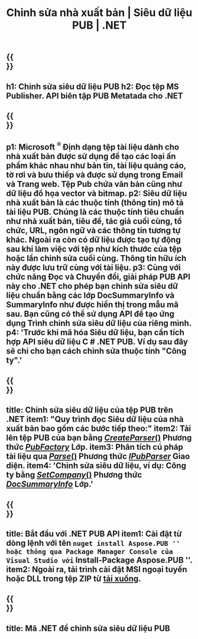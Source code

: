 ﻿---
translation: true
template: /_templates/metadata-net.md
title: Chỉnh sửa nhà xuất bản | Siêu dữ liệu PUB | .NET
description: Đọc Siêu dữ liệu nhà xuất bản bằng Giải pháp API PUB .NET. Native C# .NET API cung cấp cho bạn quyền truy cập vào các thuộc tính SummaryInfo và DocSummaryInfo.
url: /net/metadata/pub/
metakeywords: 'chỉnh sửa siêu dữ liệu pub net, siêu dữ liệu tệp pub C #, trình chỉnh sửa siêu dữ liệu nhà xuất bản .net, đọc siêu dữ liệu tệp pub C #, đọc siêu dữ liệu pub .net'
family: pub
platformtag: net
feature: metadata
aliases: / net / siêu dữ liệu /
---

{{<section banner>}}
---
h1: Chỉnh sửa siêu dữ liệu PUB
h2: Đọc tệp MS Publisher. API biên tập PUB Metatada cho .NET
---

{{<section overview>}}
---
p1: Microsoft <sup> ® </sup> Định dạng tệp tài liệu dành cho nhà xuất bản được sử dụng để tạo các loại ấn phẩm khác nhau như bản tin, tài liệu quảng cáo, tờ rơi và bưu thiếp và được sử dụng trong Email và Trang web. Tệp Pub chứa văn bản cũng như dữ liệu đồ họa vector và bitmap.
p2: Siêu dữ liệu nhà xuất bản là các thuộc tính (thông tin) mô tả tài liệu PUB. Chúng là các thuộc tính tiêu chuẩn như nhà xuất bản, tiêu đề, tác giả cuối cùng, tổ chức, URL, ngôn ngữ và các thông tin tương tự khác. Ngoài ra còn có dữ liệu được tạo tự động sau khi làm việc với tệp như kích thước của tệp hoặc lần chỉnh sửa cuối cùng. Thông tin hữu ích này được lưu trữ cùng với tài liệu.
p3: Cùng với chức năng Đọc và Chuyển đổi, giải pháp PUB API này cho .NET cho phép bạn chỉnh sửa siêu dữ liệu chuẩn bằng các lớp DocSummaryInfo và SummaryInfo như được hiển thị trong mẫu mã sau. Bạn cũng có thể sử dụng API để tạo ứng dụng Trình chỉnh sửa siêu dữ liệu của riêng mình.
p4: 'Trước khi mã hóa Siêu dữ liệu, bạn cần tích hợp API siêu dữ liệu C # .NET PUB. Ví dụ sau đây sẽ chỉ cho bạn cách chỉnh sửa thuộc tính "Công ty".'
---

{{<section feature1>}}
---
title: Chỉnh sửa siêu dữ liệu của tệp PUB trên .NET
item1: "Quy trình đọc Siêu dữ liệu của nhà xuất bản bao gồm các bước tiếp theo:"
item2: Tải lên tệp PUB của bạn bằng [*CreateParser*()](https://reference.aspose.com/pub/net/aspose.pub/pubfactory//methods/createparser/index) Phương thức [*PubFactory*](https://reference.aspose.com/pub/net/aspose.pub/pubfactory/) Lớp.
item3: Phân tích cú pháp tài liệu qua [*Parse*()](https://reference.aspose.com/pub/net/aspose.pub/ipubparser//methods/parse) Phương thức [*IPubParser*](https://reference.aspose.com/pub/net/aspose.pub/ipubparser/) Giao diện.
item4: 'Chỉnh sửa siêu dữ liệu, ví dụ: Công ty bằng [*SetCompany*()](https://reference.aspose.com/pub/net/aspose.pub/docsummaryinfo/methods/setcompany) Phương thức [*DocSummaryInfo*](https://reference.aspose.com/pub/net/aspose.pub/docsummaryinfo) Lớp.'
---

{{<section feature2>}}
---
title: Bắt đầu với .NET PUB API
item1: Cài đặt từ dòng lệnh với tên `` nuget install Aspose.PUB '' hoặc thông qua Package Manager Console của Visual Studio với `` Install-Package Aspose.PUB ''.
item2: Ngoài ra, tải trình cài đặt MSI ngoại tuyến hoặc DLL trong tệp ZIP từ [tải xuống](https://releases.aspose.com/pub/net/).
---

{{<section codeexample>}}
---
title: Mã .NET để chỉnh sửa siêu dữ liệu PUB
---